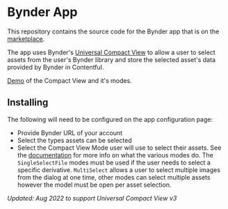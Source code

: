 # Bynder App

This repository contains the source code for the Bynder app that is on the [marketplace](https://www.contentful.com/marketplace/). 

The app uses Bynder's [Universal Compact View](https://developer-docs.bynder.com/ui-components) to allow a user to select assets from the user's Bynder library and store the selected asset's data provided by Bynder in Contentful. 

[Demo](https://bynder.github.io/bynder-compactview/) of the Compact View and it's modes.

## Installing
The following will need to be configured on the app configuration page:
 - Provide Bynder URL of your account
 - Select the types assets can be selected
 - Select the Compact View Mode user will use to select their assets. See the [documentation](https://developer-docs.bynder.com/ui-components) for more info on what the various modes do. The `SingleSelectFile` modes must be used if the user needs to select a specific derivative. `MultiSelect` allows a user to select multiple images from the dialog at one time, other modes can select multiple assets however the model must be open per asset selection.


_Updated: Aug 2022 to support Universal Compact View v3_